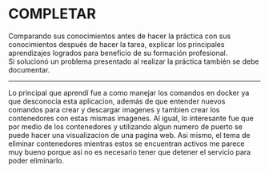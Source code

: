 # COMPLETAR  
Comparando sus conocimientos antes de hacer la práctica con sus conocimientos después de hacer la tarea, explicar los principales aprendizajes logrados para beneficio de su formación profesional.  
Si solucionó un problema presentado al realizar la práctica también se debe documentar.

-------------------------------------------
Lo principal que aprendí fue a como manejar los comandos en docker ya que desconocia esta aplicacion, además de que entender nuevos comandos para crear y descargar imagenes y tambien crear los contenedores con estas mismas imagenes.
Al igual, lo interesante fue que por medio de los contenedores y utilizando algun numero de puerto se puede hacer una visualizacion de una pagina web. 
Asi mismo, el tema de eliminar contenedores mientras estos se encuentran activos me parece muy bueno porque asi  no es necesario tener que detener el servicio para poder eliminarlo.
